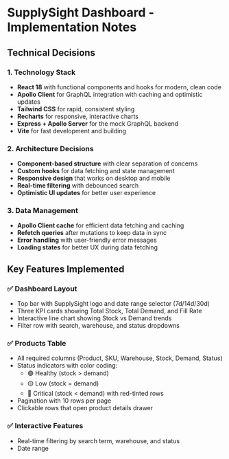 # SupplySight Dashboard - Implementation Notes

## Technical Decisions

### 1. Technology Stack
- **React 18** with functional components and hooks for modern, clean code
- **Apollo Client** for GraphQL integration with caching and optimistic updates
- **Tailwind CSS** for rapid, consistent styling
- **Recharts** for responsive, interactive charts
- **Express + Apollo Server** for the mock GraphQL backend
- **Vite** for fast development and building

### 2. Architecture Decisions
- **Component-based structure** with clear separation of concerns
- **Custom hooks** for data fetching and state management
- **Responsive design** that works on desktop and mobile
- **Real-time filtering** with debounced search
- **Optimistic UI updates** for better user experience

### 3. Data Management
- **Apollo Client cache** for efficient data fetching and caching
- **Refetch queries** after mutations to keep data in sync
- **Error handling** with user-friendly error messages
- **Loading states** for better UX during data fetching

## Key Features Implemented

### ✅ Dashboard Layout
- Top bar with SupplySight logo and date range selector (7d/14d/30d)
- Three KPI cards showing Total Stock, Total Demand, and Fill Rate
- Interactive line chart showing Stock vs Demand trends
- Filter row with search, warehouse, and status dropdowns

### ✅ Products Table
- All required columns (Product, SKU, Warehouse, Stock, Demand, Status)
- Status indicators with color coding:
  - 🟢 Healthy (stock > demand)
  - 🟡 Low (stock = demand)
  - 🔴 Critical (stock < demand) with red-tinted rows
- Pagination with 10 rows per page
- Clickable rows that open product details drawer

### ✅ Interactive Features
- Real-time filtering by search term, warehouse, and status
- Date range

